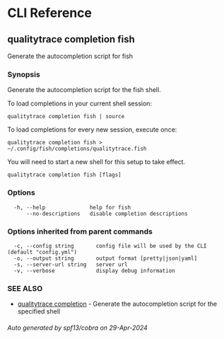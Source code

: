 # CLI Reference
## qualitytrace completion fish

Generate the autocompletion script for fish

### Synopsis

Generate the autocompletion script for the fish shell.

To load completions in your current shell session:

```
qualitytrace completion fish | source
```

To load completions for every new session, execute once:

```
qualitytrace completion fish > ~/.config/fish/completions/qualitytrace.fish
```

You will need to start a new shell for this setup to take effect.


```
qualitytrace completion fish [flags]
```

### Options

```
  -h, --help              help for fish
      --no-descriptions   disable completion descriptions
```

### Options inherited from parent commands

```
  -c, --config string       config file will be used by the CLI (default "config.yml")
  -o, --output string       output format [pretty|json|yaml]
  -s, --server-url string   server url
  -v, --verbose             display debug information
```

### SEE ALSO

* [qualitytrace completion](qualitytrace_completion.md)	 - Generate the autocompletion script for the specified shell

###### Auto generated by spf13/cobra on 29-Apr-2024
